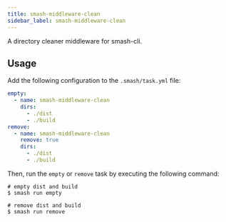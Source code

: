 ```yaml
---
title: smash-middleware-clean
sidebar_label: smash-middleware-clean
---
```


A directory cleaner middleware for smash-cli.

## Usage

Add the following configuration to the `.smash/task.yml` file:

```yaml
empty:
  - name: smash-middleware-clean
    dirs:
      - ./dist
      - ./build
remove:
  - name: smash-middleware-clean
    remove: true
    dirs:
      - ./dist
      - ./build
```

Then, run the `empty` or `remove` task by executing the following command:

```shell
# empty dist and build
$ smash run empty

# remove dist and build
$ smash run remove
```
